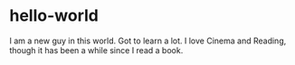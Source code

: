 # hello-world

I am a new guy in this world. Got to learn a lot. I love Cinema and Reading, though it has been a while since I read a book.

